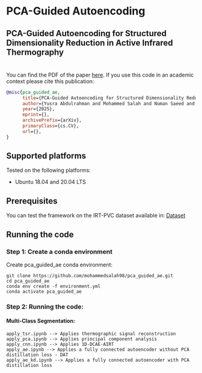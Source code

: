 # PCA-Guided Autoencoding
## PCA-Guided Autoencoding for Structured Dimensionality Reduction in Active Infrared Thermography

#
You can find the PDF of the paper [here]().
If you use this code in an academic context please cite this publication:

```bibtex
@misc{pca_guided_ae,
      title={PCA-Guided Autoencoding for Structured Dimensionality Reduction in Active Infrared Thermography}, 
      author={Yusra Abdulrahman and Mohammed Salah and Numan Saeed and Davor Svetinovic and Mohammed Omar},
      year={2025},
      eprint={},
      archivePrefix={arXiv},
      primaryClass={cs.CV},
      url={}, 
}
```

## Supported platforms

Tested on the following platforms:

- Ubuntu 18.04 and 20.04 LTS

## Prerequisites
You can test the framework on the IRT-PVC dataset available in:
[Dataset](https://www.kaggle.com/datasets/ziangwei/irtpvc)

## Running the code
### Step 1: Create a conda environment
Create pca_guided_ae conda environment:
```
git clone https://github.com/mohammedsalah98/pca_guided_ae.git
cd pca_guided_ae
conda env create -f environment.yml
conda activate pca_guided_ae
```

### Step 2: Running the code:

#### Multi-Class Segmentation:
```
apply_tsr.ipynb --> Applies thermographic signal reconstruction
apply_pca.ipynb --> Applies principal component analysis
apply_cnn.ipynb --> Applies 1D-DCAE-AIRT
apply_ae.ipynb --> Applies a fully connected autoencoder without PCA distillation loss - DAT
apply_ae_kd.ipynb --> Applies a fully connected autoencoder with PCA distillation loss
```
